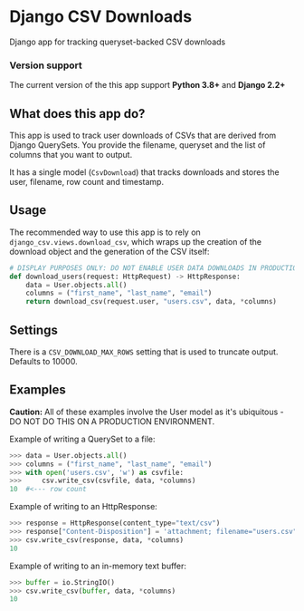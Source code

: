 # Django CSV Downloads

Django app for tracking queryset-backed CSV downloads

### Version support

The current version of the this app support **Python 3.8+** and **Django 2.2+**

## What does this app do?

This app is used to track user downloads of CSVs that are derived from Django QuerySets. You provide
the filename, queryset and the list of columns that you want to output.

It has a single model (`CsvDownload`) that tracks downloads and stores the user, filename, row count
and timestamp.

## Usage

The recommended way to use this app is to rely on `django_csv.views.download_csv`, which wraps up
the creation of the download object and the generation of the CSV itself:

```python
# DISPLAY PURPOSES ONLY: DO NOT ENABLE USER DATA DOWNLOADS IN PRODUCTION
def download_users(request: HttpRequest) -> HttpResponse:
    data = User.objects.all()
    columns = ("first_name", "last_name", "email")
    return download_csv(request.user, "users.csv", data, *columns)
```

## Settings

There is a `CSV_DOWNLOAD_MAX_ROWS` setting that is used to truncate output. Defaults to 10000.

## Examples

**Caution:** All of these examples involve the User model as it's ubiquitous - DO NOT DO THIS ON A
PRODUCTION ENVIRONMENT.

Example of writing a QuerySet to a file:

```python
>>> data = User.objects.all()
>>> columns = ("first_name", "last_name", "email")
>>> with open('users.csv', 'w') as csvfile:
>>>     csv.write_csv(csvfile, data, *columns)
10  #<--- row count
```

Example of writing to an HttpResponse:

```python
>>> response = HttpResponse(content_type="text/csv")
>>> response["Content-Disposition"] = 'attachment; filename="users.csv"'
>>> csv.write_csv(response, data, *columns)
10
```

Example of writing to an in-memory text buffer:

```python
>>> buffer = io.StringIO()
>>> csv.write_csv(buffer, data, *columns)
10
```
